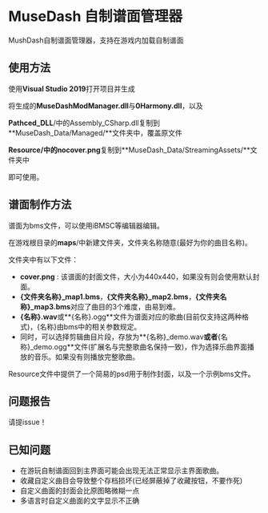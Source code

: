 # MuseDash 自制谱面管理器

MushDash自制谱面管理器，支持在游戏内加载自制谱面



## 使用方法

使用**Visual Studio 2019**打开项目并生成

将生成的**MuseDashModManager.dll**与**0Harmony.dll**，以及

**Pathced_DLL**/中的Assembly_CSharp.dll复制到**MuseDash_Data/Managed/**文件夹中，覆盖原文件

**Resource/**中的**nocover.png**复制到**MuseDash_Data/StreamingAssets/**文件夹中

即可使用。



## 谱面制作方法

谱面为bms文件，可以使用iBMSC等编辑器编辑。

在游戏根目录的**maps**/中新建文件夹，文件夹名称随意(最好为你的曲目名称)。

文件夹中有以下文件：

- **cover.png** : 该谱面的封面文件，大小为440x440，如果没有则会使用默认封面。
- **\{文件夹名称\}\_map1.bms**，**\{文件夹名称\}\_map2.bms**，**\{文件夹名称\}\_map3.bms**对应了曲目的3个难度，由易到难。
- **\{名称\}.wav**或**\{名称\}.ogg**文件为谱面对应的歌曲(目前仅支持这两种格式)，\{名称\}由bms中的相关参数规定。
- 同时，可以选择剪辑曲目片段，存放为**\{名称\}\_demo.wav**或者**\{名称\}\_demo.ogg**文件(扩展名与完整歌曲名保持一致)，作为选择乐曲界面播放的音乐。如果没有则播放完整歌曲。



Resource文件中提供了一个简易的psd用于制作封面，以及一个示例bms文件。



## 问题报告

请提issue！



## 已知问题

- 在游玩自制谱面回到主界面可能会出现无法正常显示主界面歌曲。
- 收藏自定义曲目会导致整个存档损坏(已经屏蔽掉了收藏按钮，不要作死)
- 自定义曲面的封面会比原图略微糊一点
- 多语言时自定义曲面的文字显示不正确